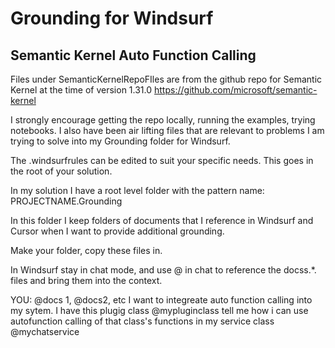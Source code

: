 # Grounding for Windsurf 
## Semantic Kernel Auto Function Calling

Files under SemanticKernelRepoFIles are from the github repo for  Semantic Kernel at the time of version 1.31.0
https://github.com/microsoft/semantic-kernel

I strongly encourage getting the repo locally, running the examples, trying notebooks. I also have been air lifting files that are relevant to problems I am trying to solve into my Grounding folder for Windsurf.

The .windsurfrules can be edited to suit your specific needs. This goes in the root of your solution.

In my solution I have a root level folder with the pattern name: 
PROJECTNAME.Grounding

In this folder I keep folders of documents that I reference in Windsurf and Cursor when I want to provide additional grounding.

Make your folder, copy these files in.  

In Windsurf stay in chat mode, and use @ in chat to reference the docss.*. files and bring them into the context.

YOU: @docs 1, @docs2, etc I want to integreate auto function calling into my sytem. I have this plugig class @mypluginclass 
tell me how i can use autofunction calling of that class's functions in my service class @mychatservice 
